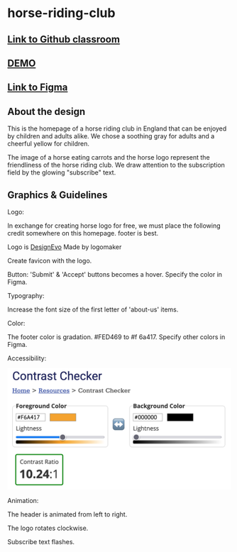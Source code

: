 # horse-riding-club
## [Link to Github classroom](https://github.com/Medieinstitutet/fed21d-grafiska-verktyg-djungelvral)

## [DEMO](https://horse-riding-club.netlify.app/)

## [Link to Figma](https://www.figma.com/file/PYd2Xfm7XCZRlUSmu9uGCg/RidingClub?node-id=1%3A2)

## About the design

This is the homepage of a horse riding club in England that can be enjoyed by children and adults alike. We chose a soothing gray for adults and a cheerful yellow for children.

The image of a horse eating carrots and the horse logo represent the friendliness of the horse riding club. We draw attention to the subscription field by the glowing "subscribe" text.

## Graphics & Guidelines

Logo:

 In exchange for creating horse logo for free, we must place the following credit somewhere on this homepage.
 footer is best.

<div>Logo is <a href="https://www.designevo.com/jp/" title="free online logo maker">DesignEvo</a> Made by logomaker</div>

Create favicon with the logo.

Button:
'Submit' & 'Accept' buttons becomes a hover. Specify the color in Figma.

Typography:

Increase the font size of the first letter of 'about-us' items.

Color:

The footer color is gradation. #FED469 to #f 6a417. Specify other colors in Figma.

Accessibility:

![picture](images/color-contrast.png)

Animation:

The header is animated from left to right.

The logo rotates clockwise.

Subscribe text flashes.

